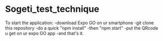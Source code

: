 # Sogeti_test_technique

To start the application: 
  -download Expo GO on ur smartphone
  -git clone this repository
  -do a quick "npm install"
  -then "npm start"
  -put the QRcode u get on ur expo GO app
  -and that's it.

